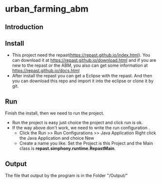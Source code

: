 # urban_farming_abm

## Introduction

## Install  
*    This project need the repast(https://repast.github.io/index.html). You can download it at  https://repast.github.io/download.html and if you are new to the repast or the ABM, you also can get some information at https://repast.github.io/docs.html  
*    After install the repast you can get a Eclipse with the repast. And then you can download this repo and import it into the eclipse or clone it by git.  

## Run
Finish the install, then we need to run the project.  
*   Run the project is easy just choice the project and click run is ok.  
*   If the way above don't work, we need to write the run configuration .
    *    Click the Run >> Run Configurations >> Java Application
        Right click the Java Application and choice New
    *    Create a name you like. Set the Project is this Project and the Main class is **repast.simphony.runtime.RepastMain**.

## Output 
The file that output by the program is in the Folder "/Output/"
